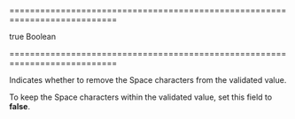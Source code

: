 ===========================================================================
<!--default-->true<!--/default-->
<!--type-->Boolean<!--/type-->
===========================================================================

<!--shortDescription-->
Indicates whether to remove the Space characters from the validated value.
<!--/shortDescription-->

<!--fullDescription-->
To keep the Space characters within the validated value, set this field to **false**.
<!--/fullDescription-->